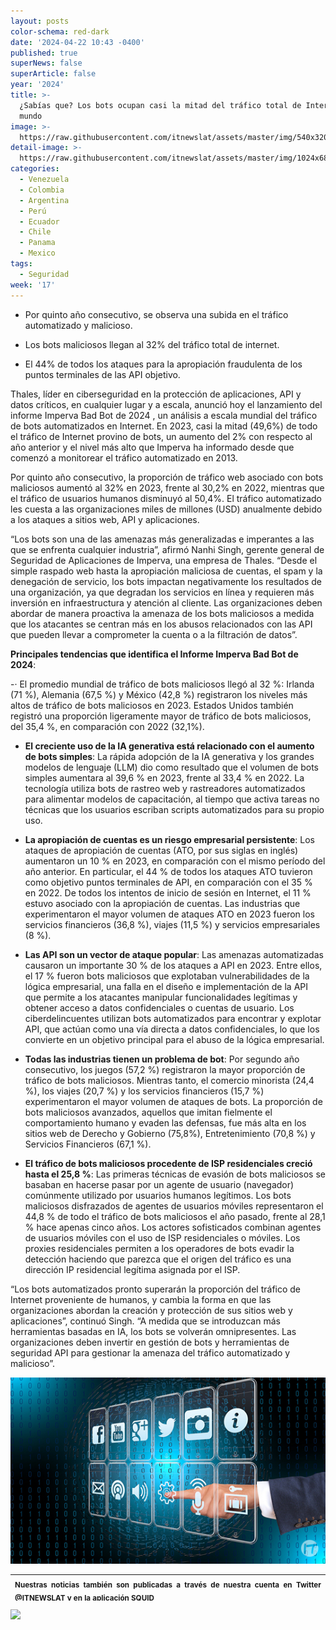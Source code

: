```yaml
---
layout: posts
color-schema: red-dark
date: '2024-04-22 10:43 -0400'
published: true
superNews: false
superArticle: false
year: '2024'
title: >-
  ¿Sabías que? Los bots ocupan casi la mitad del tráfico total de Internet en el
  mundo
image: >-
  https://raw.githubusercontent.com/itnewslat/assets/master/img/540x320/Bots-p.jpg
detail-image: >-
  https://raw.githubusercontent.com/itnewslat/assets/master/img/1024x680/Bots-g.jpg
categories:
  - Venezuela
  - Colombia
  - Argentina
  - Perú
  - Ecuador
  - Chile
  - Panama
  - Mexico
tags:
  - Seguridad
week: '17'
---
```

- Por quinto año consecutivo, se observa una subida en el tráfico automatizado y malicioso.

- Los bots maliciosos llegan al 32% del tráfico total de internet.

- El 44% de todos los ataques para la apropiación fraudulenta de los puntos terminales de las API objetivo.

Thales, líder en ciberseguridad en la protección de aplicaciones, API y datos críticos, en cualquier lugar y a escala, anunció hoy el lanzamiento del informe Imperva Bad Bot de 2024 , un análisis a escala mundial del tráfico de bots automatizados en Internet. En 2023, casi la mitad (49,6%) de todo el tráfico de Internet provino de bots, un aumento del 2% con respecto al año anterior y el nivel más alto que Imperva ha informado desde que comenzó a monitorear el tráfico automatizado en 2013.

Por quinto año consecutivo, la proporción de tráfico web asociado con bots maliciosos aumentó al 32% en 2023, frente al 30,2% en 2022, mientras que el tráfico de usuarios humanos disminuyó al 50,4%. El tráfico automatizado les cuesta a las organizaciones miles de millones (USD) anualmente debido a los ataques a sitios web, API y aplicaciones.

“Los bots son una de las amenazas más generalizadas e imperantes a las que se enfrenta cualquier industria”, afirmó Nanhi Singh, gerente general de Seguridad de Aplicaciones de Imperva, una empresa de Thales. “Desde el simple raspado web hasta la apropiación maliciosa de cuentas, el spam y la denegación de servicio, los bots impactan negativamente los resultados de una organización, ya que degradan los servicios en línea y requieren más inversión en infraestructura y atención al cliente. Las organizaciones deben abordar de manera proactiva la amenaza de los bots maliciosos a medida que los atacantes se centran más en los abusos relacionados con las API que pueden llevar a comprometer la cuenta o a la filtración de datos”.

**Principales tendencias que identifica el Informe Imperva Bad Bot de 2024**:

-· El promedio mundial de tráfico de bots maliciosos llegó al 32 %: Irlanda (71 %), Alemania (67,5 %) y México (42,8 %) registraron los niveles más altos de tráfico de bots maliciosos en 2023. Estados Unidos también registró una proporción ligeramente mayor de tráfico de bots maliciosos, del 35,4 %, en comparación con 2022 (32,1%).

- **El creciente uso de la IA generativa está relacionado con el aumento de bots simples**: La rápida adopción de la IA generativa y los grandes modelos de lenguaje (LLM) dio como resultado que el volumen de bots simples aumentara al 39,6 % en 2023, frente al 33,4 % en 2022. La tecnología utiliza bots de rastreo web y rastreadores automatizados para alimentar modelos de capacitación, al tiempo que activa tareas no técnicas que los usuarios escriban scripts automatizados para su propio uso.

- **La apropiación de cuentas es un riesgo empresarial persistente**: Los ataques de apropiación de cuentas (ATO, por sus siglas en inglés) aumentaron un 10 % en 2023, en comparación con el mismo período del año anterior. En particular, el 44 % de todos los ataques ATO tuvieron como objetivo puntos terminales de API, en comparación con el 35 % en 2022. De todos los intentos de inicio de sesión en Internet, el 11 % estuvo asociado con la apropiación de cuentas. Las industrias que experimentaron el mayor volumen de ataques ATO en 2023 fueron los servicios financieros (36,8 %), viajes (11,5 %) y servicios empresariales (8 %).

- **Las API son un vector de ataque popular**: Las amenazas automatizadas causaron un importante 30 % de los ataques a API en 2023. Entre ellos, el 17 % fueron bots maliciosos que explotaban vulnerabilidades de la lógica empresarial, una falla en el diseño e implementación de la API que permite a los atacantes manipular funcionalidades legítimas y obtener acceso a datos confidenciales o cuentas de usuario. Los ciberdelincuentes utilizan bots automatizados para encontrar y explotar API, que actúan como una vía directa a datos confidenciales, lo que los convierte en un objetivo principal para el abuso de la lógica empresarial.

- **Todas las industrias tienen un problema de bot**: Por segundo año consecutivo, los juegos (57,2 %) registraron la mayor proporción de tráfico de bots maliciosos. Mientras tanto, el comercio minorista (24,4 %), los viajes (20,7 %) y los servicios financieros (15,7 %) experimentaron el mayor volumen de ataques de bots. La proporción de bots maliciosos avanzados, aquellos que imitan fielmente el comportamiento humano y evaden las defensas, fue más alta en los sitios web de Derecho y Gobierno (75,8%), Entretenimiento (70,8 %) y Servicios Financieros (67,1 %).

- **El tráfico de bots maliciosos procedente de ISP residenciales creció hasta el 25,8 %**: Las primeras técnicas de evasión de bots maliciosos se basaban en hacerse pasar por un agente de usuario (navegador) comúnmente utilizado por usuarios humanos legítimos. Los bots maliciosos disfrazados de agentes de usuarios móviles representaron el 44,8 % de todo el tráfico de bots maliciosos el año pasado, frente al 28,1 % hace apenas cinco años. Los actores sofisticados combinan agentes de usuarios móviles con el uso de ISP residenciales o móviles. Los proxies residenciales permiten a los operadores de bots evadir la detección haciendo que parezca que el origen del tráfico es una dirección IP residencial legítima asignada por el ISP.

“Los bots automatizados pronto superarán la proporción del tráfico de Internet proveniente de humanos, y cambia la forma en que las organizaciones abordan la creación y protección de sus sitios web y aplicaciones”, continuó Singh. “A medida que se introduzcan más herramientas basadas en IA, los bots se volverán omnipresentes. Las organizaciones deben invertir en gestión de bots y herramientas de seguridad API para gestionar la amenaza del tráfico automatizado y malicioso”.

![](https://raw.githubusercontent.com/itnewslat/assets/master/img/540x320/Bots-p.jpg)

<table style="height: 42px;" width="569">
<tbody>
<tr>
<td style="text-align: justify;"><sub><strong>Nuestras noticias también son publicadas a través de nuestra cuenta en Twitter <a href="https://twitter.com/itnewslat?lang=es">@ITNEWSLAT</a> y en la aplicación <a href="https://squidapp.co/en/">SQUID</a></strong></sub></td>
</tr>
</tbody>
</table>

<img src="https://tracker.metricool.com/c3po.jpg?hash=56f88a41e39ab42c063cc51676587a04"/>
